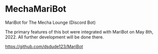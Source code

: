 # MechaMariBot
MariBot for The Mecha Lounge (Discord Bot)

The primary features of this bot were integrated with MariBot on May 8th, 2022. All further development will be done there. 

https://github.com/dsdude123/MariBot
